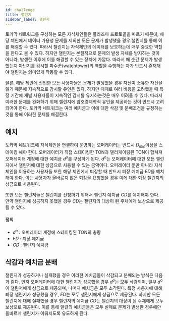 ```yaml
---
id: challenge
title: 챌린지
sidebar_label: 챌린지
---
```


토카막 네트워크를 구성하는 모든 자식체인들은 플라즈마 프로토콜을 따르기 때문에, 해당 체인에서 데이터 가용성 문제를 제외한 모든 문제가 발생했을 경우 챌린지를 통해 이를 해결할 수 있다. 따라서 챌린지는 자식체인의 데이터를 보호하는데 매우 중요한 역할을 한다고 볼 수 있다. 하지만 챌린지는 본질적으로 문제의 발생 자체를 방지하는 것이 아니라, 발생한 이후에 이를 해결할 수 있는 장치에 가깝다. 따라서 매 순간 문제가 발생했는지 아닌지를 감시할 파수꾼(watchtower)의 역할을 수행하는 자가 반드시 존재해야 챌린지는 의미있게 작동할 수 있다.

물론, 해당 체인에 진입한 모든 사용자들은 문제가 발생했을 경우 자신이 소유한 자산을 잃기 때문에 지속적으로 감시할 유인은 있다. 하지만 때때로 여러 비용을 고려했을 때 특정 기간에 개별 사용자들이 지속적인 감시를 유지하는것은 매우 어려울 수 있다. 따라서 이러한 문제를 완화하기 위해 챌린지에 암호경제학적 유인을 제공하는 것이 반드시 고려되어야 한다. 토카막 네트워크는 여러 예치금과 이에 대한 삭감 및 분배조건을 규정하는 것을 통해 이러한 문제를 해결한다.


## 예치
토카막 네트워크에 자식체인을 연결하여 운영하는 오퍼레이터는 반드시 $D_{min}$이상을 스테이킹 해야 한다. 오퍼레이터가 직접 스테이킹한 TON과 델리게이팅된 TON이 합쳐져 오퍼레이터 계정에 대한 예치금 $d^{o}$를 구성하게 된다. $d^{o}$는 오퍼레이터에 대한 모든 챌린지에서 챌린저에 대한 상금으로 사용될 수 있는 금액이다. 오퍼레이터 뿐만 아니라 자식체인을 이용하는 사용자들 또한 해당 체인에서 퇴장할 때 반드시 퇴장 예치금 $ED$을 예치해야 한다. 이는 사용자가 올바르지 않은 퇴장을 요청했을 경우 이에 대한 퇴장 챌린지의 상금으로 사용된다.

또한 모든 챌린저들은 챌린지를 신청하기 위해서 챌린지 예치금 $CD$를 예치해야 한다. 만약 챌린지에 성공하지 못했을 경우 $CD$는 챌린지의 대상이 된 주체에게 보상으로 제공될 수 있다.


#### 정의
- $d^{o}$ : 오퍼레이터 계정에 스테이킹된 TON의 총량
- $ED$ : 퇴장 예치금
- $CD$ : 챌린지 예치금


## 삭감과 예치금 분배
챌린지가 성공하거나 실패했을 경우 이러한 예치금들이 삭감되고 분배되는 방식은 다음과 같다. 먼저 오퍼레이터에 대한 챌린지가 성공했을 경우 $d^{o}$는 모두 삭감되며, 일부 $d^{o}$이 챌린저에게 상금으로 제공되며, 나머지 예치금은 모두 소각된다. 특정 사용자에 대해 퇴장 챌린지가 성공했을 경우, $ED$는 모두 챌린저에게 상금으로 제공된다. 하지만 모든 챌린지에 대해 실패했을 경우 챌린저의 예치금 $CD$는 챌린지의 대상이 된 주체에게 모두 보상으로 제공된다. 이를 통해 일련의 예치금들은 모두 실제로 문제가 발생한 경우에만 올바르게 챌린지가 이뤄지도록 유도하게 된다.
